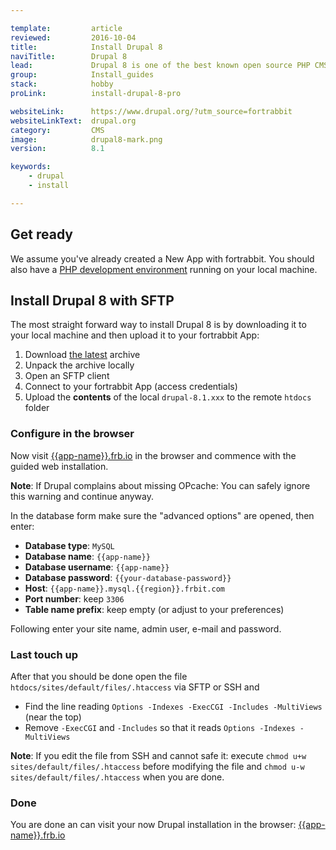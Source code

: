 ```yaml
---

template:         article
reviewed:         2016-10-04
title:            Install Drupal 8
naviTitle:        Drupal 8
lead:             Drupal 8 is one of the best known open source PHP CMS. Learn here how to use it with fortrabbit.
group:            Install_guides
stack:            hobby
proLink:          install-drupal-8-pro

websiteLink:      https://www.drupal.org/?utm_source=fortrabbit
websiteLinkText:  drupal.org
category:         CMS
image:            drupal8-mark.png
version:          8.1

keywords:
    - drupal
    - install

---
```


## Get ready

We assume you've already created a New App with fortrabbit. You should also have a [PHP development environment](/local-development) running on your local machine.


## Install Drupal 8 with SFTP

The most straight forward way to install Drupal 8 is by downloading it to your local machine and then upload it to your fortrabbit App:

1. Download [the latest](https://www.drupal.org/8) archive
2. Unpack the archive locally
3. Open an SFTP client
4. Connect to your fortrabbit App (access credentials)
3. Upload the **contents** of the local `drupal-8.1.xxx` to the remote `htdocs` folder

### Configure in the browser

Now visit [{{app-name}}.frb.io](https://{{app-name}}.frb.io) in the browser and commence with the guided web installation.

**Note**: If Drupal complains about missing OPcache: You can safely ignore this warning and continue anyway.


In the database form make sure the "advanced options" are opened, then enter:

* **Database type**: `MySQL`
* **Database name**: `{{app-name}}`
* **Database username**: `{{app-name}}`
* **Database password**: `{{your-database-password}}`
* **Host**: `{{app-name}}.mysql.{{region}}.frbit.com`
* **Port number**: keep `3306`
* **Table name prefix**: keep empty (or adjust to your preferences)

Following enter your site name, admin user, e-mail and password.

### Last touch up

After that you should be done open the file `htdocs/sites/default/files/.htaccess` via SFTP or SSH and

* Find the line reading `Options -Indexes -ExecCGI -Includes -MultiViews` (near the top)
* Remove `-ExecCGI` and `-Includes` so that it reads `Options -Indexes -MultiViews`

**Note**: If you edit the file from SSH and cannot safe it: execute `chmod u+w sites/default/files/.htaccess` before modifying the file and `chmod u-w sites/default/files/.htaccess` when you are done.

### Done

You are done an can visit your now Drupal installation in the browser: [{{app-name}}.frb.io](https://{{app-name}}.frb.io)
